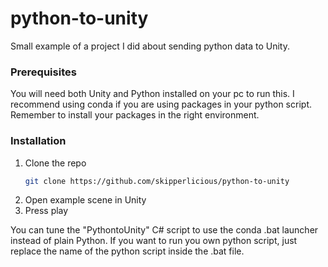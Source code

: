 # python-to-unity

Small example of a project I did about sending python data to Unity.

### Prerequisites

You will need both Unity and Python installed on your pc to run this. I recommend using conda if you are using packages in your python script. Remember to install your packages in the right environment. 

### Installation

1. Clone the repo
   ```sh
   git clone https://github.com/skipperlicious/python-to-unity
   ```
2. Open example scene in Unity
3. Press play

You can tune the "PythontoUnity" C# script to use the conda .bat launcher instead of plain Python. If you want to run you own python script, just replace the name of the python script inside the .bat file.